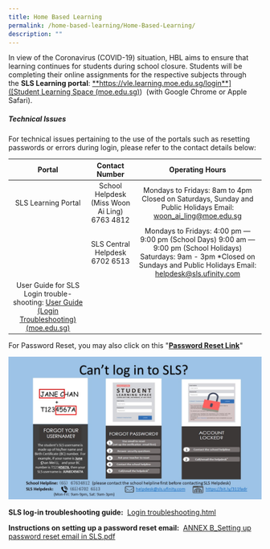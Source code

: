 ```yaml
---
title: Home Based Learning
permalink: /home-based-learning/Home-Based-Learning/
description: ""
---
```

In view of the Coronavirus (COVID-19) situation, HBL aims to ensure that learning continues for students during school closure. Students will be completing their online assignments for the respective subjects through the **SLS Learning portal**: [**https://vle.learning.moe.edu.sg/login**]([Student Learning Space (moe.edu.sg)](https://vle.learning.moe.edu.sg/login))  (with Google Chrome or Apple Safari).   
 

##### **Technical Issues**


For technical issues pertaining to the use of the portals such as resetting passwords or errors during login, please refer to the contact details below:  

  

|                                                        Portal                                                       |                 Contact Number                 |                                                                                     Operating Hours                                                                                    |
|:-:|:-:|:--:|
|                                                 SLS Learning Portal                                                 | School Helpdesk (Miss Woon Ai Ling)  6763 4812 |                                     Mondays to Fridays: 8am to 4pm  Closed on Saturdays, Sunday and Public Holidays  Email: woon_ai_ling@moe.edu.sg                                    |
|                                                                                                                     |         SLS Central Helpdesk  6702 6513        | Mondays to Fridays: 4:00 pm ― 9:00 pm (School Days) 9:00 am ― 9:00 pm (School Holidays)  Saturdays: 9am - 3pm  *Closed on Sundays and Public Holidays  Email: helpdesk@sls.ufinity.com |
| User Guide for SLS Login trouble-shooting: [User Guide (Login Troubleshooting) (moe.edu.sg)](https://www.learning.moe.edu.sg/sls/user-guide/vle/logintroubleshooting/index.html)  |                                                |                                                                                                                                                                                        |

  

For Password Reset, you may also click on this "[**Password Reset Link**](http://go.gov.sg/passwordresetform)"

  

![](/images/Our%20Curriculum/Departments/ICT/Home%20Based%20Learning/H1.jpg)

  
**SLS log-in troubleshooting guide:**  [Login troubleshooting.html](https://static.learning.moe.edu.sg/UserGuide/login-troubleshooting.html)  
  
**Instructions on setting up a password reset email:**  [ANNEX B\_Setting up password reset email in SLS.pdf](/files/Our%20Curriculum/Departments/ICT/Home%20Based%20Learning/ANNEX%20B_Setting%20up%20password%20reset%20email%20in%20SLS.pdf)